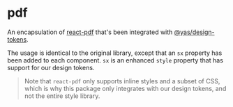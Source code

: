 # pdf

An encapsulation of [react-pdf](https://react-pdf.org/) that's been integrated with [@yas/design-tokens](../design-tokens).

The usage is identical to the original library, except that an `sx` property has been added to each component. `sx` is an enhanced `style` property that has support for our design tokens.

> Note that `react-pdf` only supports inline styles and a subset of CSS, which is why this package only integrates with our design tokens, and not the entire style library.
